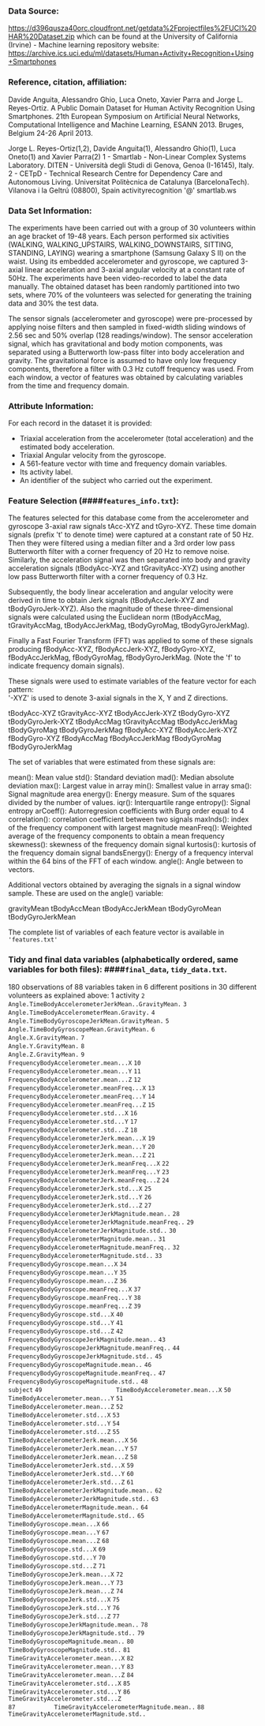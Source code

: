 ### Data Source:
https://d396qusza40orc.cloudfront.net/getdata%2Fprojectfiles%2FUCI%20HAR%20Dataset.zip which can be found at the University of California (Irvine) - Machine learning repository website:
https://archive.ics.uci.edu/ml/datasets/Human+Activity+Recognition+Using+Smartphones

### Reference, citation, affiliation: 
Davide Anguita, Alessandro Ghio, Luca Oneto, Xavier Parra and Jorge L. Reyes-Ortiz. A Public Domain Dataset for Human Activity Recognition Using Smartphones. 21th European Symposium on Artificial Neural Networks, Computational Intelligence and Machine Learning, ESANN 2013. Bruges, Belgium 24-26 April 2013.

Jorge L. Reyes-Ortiz(1,2), Davide Anguita(1), Alessandro Ghio(1), Luca Oneto(1) and Xavier Parra(2)
1 - Smartlab - Non-Linear Complex Systems Laboratory. DITEN - Università degli Studi di Genova, Genoa (I-16145), Italy.
2 - CETpD - Technical Research Centre for Dependency Care and Autonomous Living. Universitat Politècnica de Catalunya (BarcelonaTech). Vilanova i la Geltrú (08800), Spain
activityrecognition '@' smartlab.ws

### Data Set Information:

The experiments have been carried out with a group of 30 volunteers within an age bracket of 19-48 years. Each person performed six activities (WALKING, WALKING_UPSTAIRS, WALKING_DOWNSTAIRS, SITTING, STANDING, LAYING) wearing a smartphone (Samsung Galaxy S II) on the waist. Using its embedded accelerometer and gyroscope, we captured 3-axial linear acceleration and 3-axial angular velocity at a constant rate of 50Hz. The experiments have been video-recorded to label the data manually. The obtained dataset has been randomly partitioned into two sets, where 70% of the volunteers was selected for generating the training data and 30% the test data.

The sensor signals (accelerometer and gyroscope) were pre-processed by applying noise filters and then sampled in fixed-width sliding windows of 2.56 sec and 50% overlap (128 readings/window). The sensor acceleration signal, which has gravitational and body motion components, was separated using a Butterworth low-pass filter into body acceleration and gravity. The gravitational force is assumed to have only low frequency components, therefore a filter with 0.3 Hz cutoff frequency was used. From each window, a vector of features was obtained by calculating variables from the time and frequency domain.

### Attribute Information:

For each record in the dataset it is provided:
- Triaxial acceleration from the accelerometer (total acceleration) and the estimated body acceleration.
- Triaxial Angular velocity from the gyroscope.
- A 561-feature vector with time and frequency domain variables.
- Its activity label.
- An identifier of the subject who carried out the experiment. 

### Feature Selection (####`features_info.txt`):

The features selected for this database come from the accelerometer and gyroscope 3-axial raw signals tAcc-XYZ and tGyro-XYZ. These time domain signals (prefix 't' to denote time) were captured at a constant rate of 50 Hz. Then they were filtered using a median filter and a 3rd order low pass Butterworth filter with a corner frequency of 20 Hz to remove noise. Similarly, the acceleration signal was then separated into body and gravity acceleration signals (tBodyAcc-XYZ and tGravityAcc-XYZ) using another low pass Butterworth filter with a corner frequency of 0.3 Hz. 

Subsequently, the body linear acceleration and angular velocity were derived in time to obtain Jerk signals (tBodyAccJerk-XYZ and tBodyGyroJerk-XYZ). Also the magnitude of these three-dimensional signals were calculated using the Euclidean norm (tBodyAccMag, tGravityAccMag, tBodyAccJerkMag, tBodyGyroMag, tBodyGyroJerkMag). 

Finally a Fast Fourier Transform (FFT) was applied to some of these signals producing fBodyAcc-XYZ, fBodyAccJerk-XYZ, fBodyGyro-XYZ, fBodyAccJerkMag, fBodyGyroMag, fBodyGyroJerkMag. (Note the 'f' to indicate frequency domain signals). 

These signals were used to estimate variables of the feature vector for each pattern:  
'-XYZ' is used to denote 3-axial signals in the X, Y and Z directions.

tBodyAcc-XYZ
tGravityAcc-XYZ
tBodyAccJerk-XYZ
tBodyGyro-XYZ
tBodyGyroJerk-XYZ
tBodyAccMag
tGravityAccMag
tBodyAccJerkMag
tBodyGyroMag
tBodyGyroJerkMag
fBodyAcc-XYZ
fBodyAccJerk-XYZ
fBodyGyro-XYZ
fBodyAccMag
fBodyAccJerkMag
fBodyGyroMag
fBodyGyroJerkMag

The set of variables that were estimated from these signals are: 

mean(): Mean value
std(): Standard deviation
mad(): Median absolute deviation 
max(): Largest value in array
min(): Smallest value in array
sma(): Signal magnitude area
energy(): Energy measure. Sum of the squares divided by the number of values. 
iqr(): Interquartile range 
entropy(): Signal entropy
arCoeff(): Autorregresion coefficients with Burg order equal to 4
correlation(): correlation coefficient between two signals
maxInds(): index of the frequency component with largest magnitude
meanFreq(): Weighted average of the frequency components to obtain a mean frequency
skewness(): skewness of the frequency domain signal 
kurtosis(): kurtosis of the frequency domain signal 
bandsEnergy(): Energy of a frequency interval within the 64 bins of the FFT of each window.
angle(): Angle between to vectors.

Additional vectors obtained by averaging the signals in a signal window sample. These are used on the angle() variable:

gravityMean
tBodyAccMean
tBodyAccJerkMean
tBodyGyroMean
tBodyGyroJerkMean

The complete list of variables of each feature vector is available in `'features.txt'`

### Tidy and final data variables (alphabetically ordered, same variables for both files): ####`final_data`, `tidy_data.txt`.

180 observations of 88 variables taken in 6 different positions in 30 different volunteers as explained above:
1                                            activity
`2   Angle.TimeBodyAccelerometerJerkMean..GravityMean.`
`3            Angle.TimeBodyAccelerometerMean.Gravity.`
`4        Angle.TimeBodyGyroscopeJerkMean.GravityMean.`
`5            Angle.TimeBodyGyroscopeMean.GravityMean.`
`6                                Angle.X.GravityMean.`
`7                                Angle.Y.GravityMean.`
`8                                Angle.Z.GravityMean.`
`9                 FrequencyBodyAccelerometer.mean...X`
`10                FrequencyBodyAccelerometer.mean...Y`
`11                FrequencyBodyAccelerometer.mean...Z`
`12            FrequencyBodyAccelerometer.meanFreq...X`
`13            FrequencyBodyAccelerometer.meanFreq...Y`
`14            FrequencyBodyAccelerometer.meanFreq...Z`
`15                 FrequencyBodyAccelerometer.std...X`
`16                 FrequencyBodyAccelerometer.std...Y`
`17                 FrequencyBodyAccelerometer.std...Z`
`18            FrequencyBodyAccelerometerJerk.mean...X`
`19            FrequencyBodyAccelerometerJerk.mean...Y`
`20            FrequencyBodyAccelerometerJerk.mean...Z`
`21        FrequencyBodyAccelerometerJerk.meanFreq...X`
`22        FrequencyBodyAccelerometerJerk.meanFreq...Y`
`23        FrequencyBodyAccelerometerJerk.meanFreq...Z`
`24             FrequencyBodyAccelerometerJerk.std...X`
`25             FrequencyBodyAccelerometerJerk.std...Y`
`26             FrequencyBodyAccelerometerJerk.std...Z`
`27     FrequencyBodyAccelerometerJerkMagnitude.mean..`
`28 FrequencyBodyAccelerometerJerkMagnitude.meanFreq..`
`29      FrequencyBodyAccelerometerJerkMagnitude.std..`
`30         FrequencyBodyAccelerometerMagnitude.mean..`
`31     FrequencyBodyAccelerometerMagnitude.meanFreq..`
`32          FrequencyBodyAccelerometerMagnitude.std..`
`33                    FrequencyBodyGyroscope.mean...X`
`34                    FrequencyBodyGyroscope.mean...Y`
`35                    FrequencyBodyGyroscope.mean...Z`
`36                FrequencyBodyGyroscope.meanFreq...X`
`37                FrequencyBodyGyroscope.meanFreq...Y`
`38                FrequencyBodyGyroscope.meanFreq...Z`
`39                     FrequencyBodyGyroscope.std...X`
`40                     FrequencyBodyGyroscope.std...Y`
`41                     FrequencyBodyGyroscope.std...Z`
`42         FrequencyBodyGyroscopeJerkMagnitude.mean..`
`43     FrequencyBodyGyroscopeJerkMagnitude.meanFreq..`
`44          FrequencyBodyGyroscopeJerkMagnitude.std..`
`45             FrequencyBodyGyroscopeMagnitude.mean..`
`46         FrequencyBodyGyroscopeMagnitude.meanFreq..`
`47              FrequencyBodyGyroscopeMagnitude.std..`
`48                                            subject`
`49                     TimeBodyAccelerometer.mean...X`
`50                     TimeBodyAccelerometer.mean...Y`
`51                     TimeBodyAccelerometer.mean...Z`
`52                      TimeBodyAccelerometer.std...X`
`53                      TimeBodyAccelerometer.std...Y`
`54                      TimeBodyAccelerometer.std...Z`
`55                 TimeBodyAccelerometerJerk.mean...X`
`56                 TimeBodyAccelerometerJerk.mean...Y`
`57                 TimeBodyAccelerometerJerk.mean...Z`
`58                  TimeBodyAccelerometerJerk.std...X`
`59                  TimeBodyAccelerometerJerk.std...Y`
`60                  TimeBodyAccelerometerJerk.std...Z`
`61          TimeBodyAccelerometerJerkMagnitude.mean..`
`62           TimeBodyAccelerometerJerkMagnitude.std..`
`63              TimeBodyAccelerometerMagnitude.mean..`
`64               TimeBodyAccelerometerMagnitude.std..`
`65                         TimeBodyGyroscope.mean...X`
`66                         TimeBodyGyroscope.mean...Y`
`67                         TimeBodyGyroscope.mean...Z`
`68                          TimeBodyGyroscope.std...X`
`69                          TimeBodyGyroscope.std...Y`
`70                          TimeBodyGyroscope.std...Z`
`71                     TimeBodyGyroscopeJerk.mean...X`
`72                     TimeBodyGyroscopeJerk.mean...Y`
`73                     TimeBodyGyroscopeJerk.mean...Z`
`74                      TimeBodyGyroscopeJerk.std...X`
`75                      TimeBodyGyroscopeJerk.std...Y` 
`76                      TimeBodyGyroscopeJerk.std...Z` 
`77              TimeBodyGyroscopeJerkMagnitude.mean..`
`78               TimeBodyGyroscopeJerkMagnitude.std..` 
`79                  TimeBodyGyroscopeMagnitude.mean..` 
`80                   TimeBodyGyroscopeMagnitude.std..`
`81                  TimeGravityAccelerometer.mean...X` 
`82                  TimeGravityAccelerometer.mean...Y`
`83                  TimeGravityAccelerometer.mean...Z` 
`84                   TimeGravityAccelerometer.std...X` 
`85                   TimeGravityAccelerometer.std...Y` 
`86                   TimeGravityAccelerometer.std...Z`  
`87           TimeGravityAccelerometerMagnitude.mean..` 
`88            TimeGravityAccelerometerMagnitude.std..`

